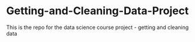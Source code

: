 # Getting-and-Cleaning-Data-Project
This is the repo for the data science course project - getting and cleaning data 
